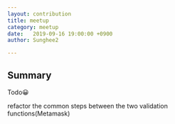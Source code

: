 ```yaml
---
layout: contribution
title: meetup
category: meetup
date:   2019-09-16 19:00:00 +0900
author: Sunghee2

---
```


## Summary

Todo😀

refactor the common steps between the two validation functions(Metamask)
